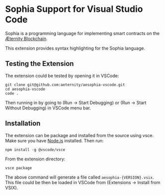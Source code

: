 # Sophia Support for Visual Studio Code

Sophia is a programming language for implementing smart contracts on the
[Æternity Blockchain](https://aeternity.com/).

This extension provides syntax highlighting for the Sophia language.

## Testing the Extension

The extension could be tested by opening it in VSCode:

```
git clone git@github.com:aeternity/aesophia-vscode.git
cd aesophia-vscode
code .
```

Then running in by going to (Run -> Start Debugging) or
(Run -> Start Without Debugging) in VSCode menu bar.

## Installation

The extension can be package and installed from the source using vsce.
Make sure you have [Node.js](https://nodejs.org/) installed. Then run:

```
npm install -g @vscode/vsce
```

From the extension directory:

```
vsce package
```

The above command will generate a file called `aesophia-{VERSION}.vsix`.
This file could be then be loaded in VSCode from
(Extensions -> Install from VSIX).

